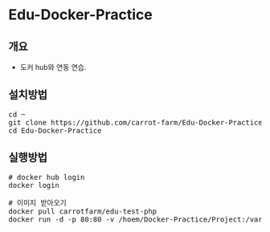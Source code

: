 # Edu-Docker-Practice

## 개요
* 도커 hub와 연동 연습.

## 설치방법
<pre>
cd ~
git clone https://github.com/carrot-farm/Edu-Docker-Practice
cd Edu-Docker-Practice
</pre>

## 실행방법
<pre>
# docker hub login
docker login

# 이미지 받아오기
docker pull carrotfarm/edu-test-php
docker run -d -p 80:80 -v /hoem/Docker-Practice/Project:/var/www/html

</pre>
